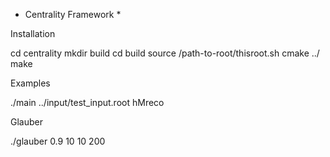  * Centrality Framework *

Installation

cd centrality
mkdir build
cd build
source /path-to-root/thisroot.sh
cmake ../
make

Examples


./main ../input/test_input.root hMreco

Glauber

./glauber 0.9 10 10 200
